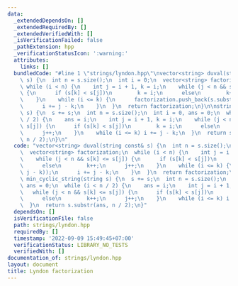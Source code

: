 ```yaml
---
data:
  _extendedDependsOn: []
  _extendedRequiredBy: []
  _extendedVerifiedWith: []
  _isVerificationFailed: false
  _pathExtension: hpp
  _verificationStatusIcon: ':warning:'
  attributes:
    links: []
  bundledCode: "#line 1 \"strings/lyndon.hpp\"\nvector<string> duval(string const&\
    \ s) {\n  int n = s.size();\n  int i = 0;\n  vector<string> factorization;\n \
    \ while (i < n) {\n    int j = i + 1, k = i;\n    while (j < n && s[k] <= s[j])\
    \ {\n      if (s[k] < s[j])\n        k = i;\n      else\n        k++;\n      j++;\n\
    \    }\n    while (i <= k) {\n      factorization.push_back(s.substr(i, j - k));\n\
    \      i += j - k;\n    }\n  }\n  return factorization;\n}\n\nstring min_cyclic_string(string\
    \ s) {\n  s += s;\n  int n = s.size();\n  int i = 0, ans = 0;\n  while (i < n\
    \ / 2) {\n    ans = i;\n    int j = i + 1, k = i;\n    while (j < n && s[k] <=\
    \ s[j]) {\n      if (s[k] < s[j])\n        k = i;\n      else\n        k++;\n\
    \      j++;\n    }\n    while (i <= k) i += j - k;\n  }\n  return s.substr(ans,\
    \ n / 2);\n}\n"
  code: "vector<string> duval(string const& s) {\n  int n = s.size();\n  int i = 0;\n\
    \  vector<string> factorization;\n  while (i < n) {\n    int j = i + 1, k = i;\n\
    \    while (j < n && s[k] <= s[j]) {\n      if (s[k] < s[j])\n        k = i;\n\
    \      else\n        k++;\n      j++;\n    }\n    while (i <= k) {\n      factorization.push_back(s.substr(i,\
    \ j - k));\n      i += j - k;\n    }\n  }\n  return factorization;\n}\n\nstring\
    \ min_cyclic_string(string s) {\n  s += s;\n  int n = s.size();\n  int i = 0,\
    \ ans = 0;\n  while (i < n / 2) {\n    ans = i;\n    int j = i + 1, k = i;\n \
    \   while (j < n && s[k] <= s[j]) {\n      if (s[k] < s[j])\n        k = i;\n\
    \      else\n        k++;\n      j++;\n    }\n    while (i <= k) i += j - k;\n\
    \  }\n  return s.substr(ans, n / 2);\n}"
  dependsOn: []
  isVerificationFile: false
  path: strings/lyndon.hpp
  requiredBy: []
  timestamp: '2022-09-09 15:49:45+07:00'
  verificationStatus: LIBRARY_NO_TESTS
  verifiedWith: []
documentation_of: strings/lyndon.hpp
layout: document
title: Lyndon factorization
---
```

